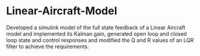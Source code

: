 # Linear-Aircraft-Model
Developed a simulink model of the full state feedback of a Linear Aircraft model and implemented its Kalman gain, generated open loop and closed loop state and control responses and modified the Q and R values of an LQR filter to achieve the requirements.
